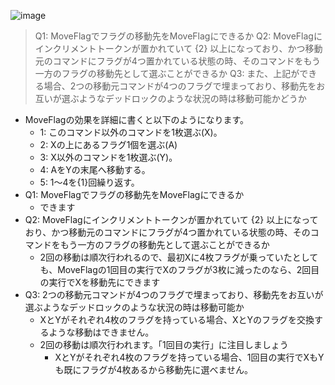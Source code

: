 
![image](https://gyazo.com/d1053f1cc69f81a7274bc60aaeff7b4f/thumb/1000)
>  Q1: MoveFlagでフラグの移動先をMoveFlagにできるか
>  Q2: MoveFlagにインクリメントトークンが置かれていて {2} 以上になっており、かつ移動元のコマンドにフラグが4つ置かれている状態の時、そのコマンドをもう一方のフラグの移動先として選ぶことができるか
>  Q3: また、上記ができる場合、2つの移動元コマンドが4つのフラグで埋まっており、移動先をお互いが選ぶようなデッドロックのような状況の時は移動可能かどうか

- MoveFlagの効果を詳細に書くと以下のようになります。
    - 1: このコマンド以外のコマンドを1枚選ぶ(X)。
    - 2: Xの上にあるフラグ1個を選ぶ(A)
    - 3: X以外のコマンドを1枚選ぶ(Y)。
    - 4: AをYの末尾へ移動する。
    - 5: 1〜4を{1}回繰り返す。
- Q1: MoveFlagでフラグの移動先をMoveFlagにできるか
    - できます
- Q2: MoveFlagにインクリメントトークンが置かれていて {2} 以上になっており、かつ移動元のコマンドにフラグが4つ置かれている状態の時、そのコマンドをもう一方のフラグの移動先として選ぶことができるか
    - 2回の移動は順次行われるので、最初Xに4枚フラグが乗っていたとしても、MoveFlagの1回目の実行でXのフラグが3枚に減ったのなら、2回目の実行でXを移動先にできます
- Q3: 2つの移動元コマンドが4つのフラグで埋まっており、移動先をお互いが選ぶようなデッドロックのような状況の時は移動可能か
    - XとYがそれぞれ4枚のフラグを持っている場合、XとYのフラグを交換するような移動はできません。
    - 2回の移動は順次行われます。「1回目の実行」に注目しましょう
        - XとYがそれぞれ4枚のフラグを持っている場合、1回目の実行でXもYも既にフラグが4枚あるから移動先に選べません。

